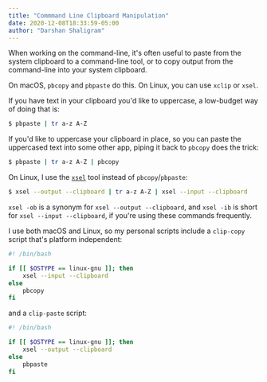 ```yaml
---
title: "Commmand Line Clipboard Manipulation"
date: 2020-12-08T18:33:59-05:00
author: "Darshan Shaligram"
---
```


When working on the command-line, it's often useful to paste from the system
clipboard to a command-line tool, or to copy output from the command-line into
your system clipboard.

On macOS, `pbcopy` and `pbpaste` do this. On Linux, you can use `xclip` or
`xsel`.

<!--more-->

If you have text in your clipboard you'd like to uppercase, a low-budget way of
doing that is:

```sh
$ pbpaste | tr a-z A-Z
```

If you'd like to uppercase your clipboard in place, so you can paste the
uppercased text into some other app, piping it back to `pbcopy` does the trick:

```sh
$ pbpaste | tr a-z A-Z | pbcopy
```

On Linux, I use the [`xsel`](https://linux.die.net/man/1/xsel) tool instead of
`pbcopy`/`pbpaste`:

```sh
$ xsel --output --clipboard | tr a-z A-Z | xsel --input --clipboard
```

`xsel -ob` is a synonym for `xsel --output --clipboard`, and `xsel -ib` is
short for `xsel --input --clipboard`, if you're using these commands
frequently.

I use both macOS and Linux, so my personal scripts include a `clip-copy` script
that's platform independent:

```sh
#! /bin/bash

if [[ $OSTYPE == linux-gnu ]]; then
    xsel --input --clipboard
else
    pbcopy
fi
```

and a `clip-paste` script:

```sh
#! /bin/bash

if [[ $OSTYPE == linux-gnu ]]; then
    xsel --output --clipboard
else
    pbpaste
fi
```

